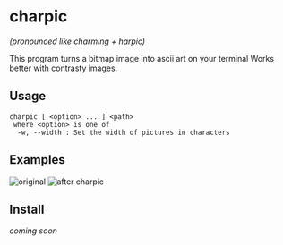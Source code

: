 # charpic
*(pronounced like charming + harpic)*

This program turns a bitmap image into ascii art on your terminal
Works better with contrasty images.

## Usage
```
charpic [ <option> ... ] <path>
 where <option> is one of
  -w, --width : Set the width of pictures in characters
```

## Examples
![original](https://upload.wikimedia.org/wikipedia/en/5/51/Igor_-_Tyler%2C_the_Creator.jpg "aoty?")
![after charpic](https://0x0.st/zu99.png "asciigor")

## Install
*coming soon*

